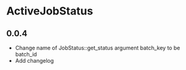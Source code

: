 # ActiveJobStatus

## 0.0.4
- Change name of JobStatus::get_status argument batch_key to be batch_id
- Add changelog
